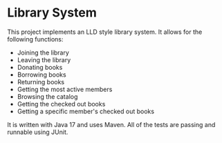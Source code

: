 # Library System

This project implements an LLD style library system. It allows for the following functions:
* Joining the library
* Leaving the library
* Donating books
* Borrowing books
* Returning books
* Getting the most active members
* Browsing the catalog
* Getting the checked out books
* Getting a specific member's checked out books

It is written with Java 17 and uses Maven. All of the tests are passing and runnable using JUnit.
